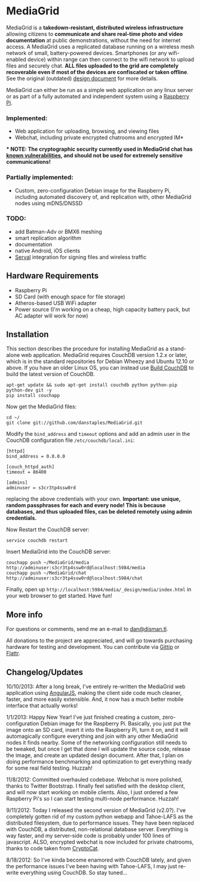 MediaGrid
=========

MediaGrid is a **takedown-resistant, distributed wireless infrastructure** allowing citizens to **communicate and share real-time photo and video documentation** at public demonstrations, without the need for internet access. A MediaGrid uses a replicated database running on a wireless mesh network of small, battery-powered devices. Smartphones (or any wifi-enabled device) within range can then connect to the wifi network to upload files and securely chat. **ALL files uploaded to the grid are completely recoverable even if most of the devices are confiscated or taken offline**. See the original (outdated) [design document](https://github.com/danstaples/MediaGrid/blob/master/MediaGrid.Design.pdf?raw=true) for more details.

MediaGrid can either be run as a simple web application on any linux server or as part of a fully automated and independent system using a [Raspberry Pi](http://www.raspberrypi.org/).

### Implemented: ###
* Web application for uploading, browsing, and viewing files
* Webchat, including private encrypted chatrooms and encrypted IM*

**\* NOTE: The cryptographic security currently used in MediaGrid chat has [known vulnerabilities](https://blog.crypto.cat/2013/07/new-critical-vulnerability-in-cryptocat-details/), and should not be used for extremely sensitive communications!**

### Partially implemented: ###
* Custom, zero-configuration Debian image for the Raspberry Pi, including automated discovery of, and replication with, other MediaGrid nodes using mDNS/DNSSD

### TODO: ###
* add Batman-Adv or BMX6 meshing
* smart replication algorithm
* documentation
* native Android, iOS clients
* [Serval](https://github.com/servalproject/) integration for signing files and wireless traffic


Hardware Requirements
------------

* Raspberry Pi
* SD Card (with enough space for file storage)
* Atheros-based USB WiFi adapter
* Power source (I'm working on a cheap, high capacity battery pack, but AC adapter will work for now)


Installation
------------

This section describes the procedure for installing MediaGrid as a stand-alone web application. MediaGrid requires CouchDB version 1.2.x or later, which is in the standard repositories for Debian Wheezy and Ubuntu 12.10 or above. If you have an older Linux OS, you can instead use [Build CouchDB](https://github.com/iriscouch/build-couchdb) to build the latest version of CouchDB.

    apt-get update && sudo apt-get install couchdb python python-pip python-dev git -y
    pip install couchapp

Now get the MediaGrid files:

    cd ~/
    git clone git://github.com/danstaples/MediaGrid.git

Modify the `bind_address` and `timeout` options and add an admin user in the CouchDB configuration file `/etc/couchdb/local.ini`:

    [httpd]
    bind_address = 0.0.0.0
    
    [couch_httpd_auth]
    timeout = 86400
    
    [admins]
    adminuser = s3cr3tp4ssw0rd

replacing the above credentials with your own.  **Important: use unique, random passphrases for each and every node! This is because databases, and thus uploaded files, can be deleted remotely using admin credentials.**
    
Now Restart the CouchDB server:

`service couchdb restart`

Insert MediaGrid into the CouchDB server:

    couchapp push ~/MediaGrid/media http://adminuser:s3cr3tp4ssw0rd@localhost:5984/media
    couchapp push ~/MediaGrid/chat http://adminuser:s3cr3tp4ssw0rd@localhost:5984/chat

Finally, open up `http://localhost:5984/media/_design/media/index.html` in your web browser to get started. Have fun!


More info
-------------

For questions or comments, send me an e-mail to dan@disman.tl.

All donations to the project are appreciated, and will go towards purchasing hardware for testing and development. You can contribute via [Gittip](https://www.gittip.com/danstaples/) or [Flattr](https://flattr.com/profile/danstaples).


Changelog/Updates
-------------

10/10/2013: After a long break, I've entirely re-written the MediaGrid web application using [AngularJS](http://angularjs.org/), making the client side code much cleaner, faster, and more easily extensible. And, it now has a much better mobile interface that actually works!

1/1/2013: Happy New Year! I've just finished creating a custom, zero-configuration Debian image for the Raspberry Pi. Basically, you just put the image onto an SD card, insert it into the Raspberry Pi, turn it on, and it will automagically configure everything and join with any other MediaGrid nodes it finds nearby. Some of the networking configuration still needs to be tweaked, but once I get that done I will update the source code, release the image, and create an updated design document. After that, I plan on doing performance benchmarking and optimization to get everything ready for some real field testing. Huzzah!

11/8/2012: Committed overhauled codebase. Webchat is more polished, thanks to Twitter Bootstrap. I finally feel satisfied with the desktop client, and will now start working on mobile clients. Also, I just ordered a few Raspberry Pi's so I can start testing multi-node performance. Huzzah!

9/11/2012: Today I released the second version of MediaGrid (v2.0?). I've completely gotten rid of my custom python webapp and Tahoe-LAFS as the distributed filesystem, due to performance issues. They have been replaced with CouchDB, a distributed, non-relational database server. Everything is way faster, and my server-side code is probably under 100 lines of javascript. ALSO, encrypted webchat is now included for private chatrooms, thanks to code taken from [CryptoCat](https://project.crypto.cat).

8/18/2012: So I've kinda become enamored with CouchDB lately, and given the performance issues I've been having with Tahoe-LAFS, I may just re-write everything using CouchDB.  So stay tuned...
